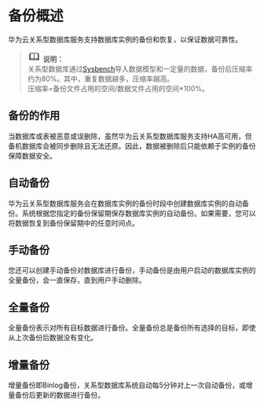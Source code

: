 # 备份概述<a name="zh-cn_topic_backup_restore"></a>

华为云关系型数据库服务支持数据库实例的备份和恢复，以保证数据可靠性。

>![](public_sys-resources/icon-note.gif) **说明：**   
>关系型数据库通过[Sysbench](https://github.com/akopytov/sysbench)导入数据模型和一定量的数据，备份后压缩率约为80%。其中，重复数据越多，压缩率越高。  
>压缩率=备份文件占用的空间/数据文件占用的空间\*100%。  

## 备份的作用<a name="section158941054811"></a>

当数据库或表被恶意或误删除，虽然华为云关系型数据库服务支持HA高可用，但备机数据库会被同步删除且无法还原。因此，数据被删除后只能依赖于实例的备份保障数据安全。

## 自动备份<a name="section745745720113"></a>

华为云关系型数据库服务会在数据库实例的备份时段中创建数据库实例的自动备份。系统根据您指定的备份保留期保存数据库实例的自动备份。如果需要，您可以将数据恢复到备份保留期中的任意时间点。

## 手动备份<a name="section597119152129"></a>

您还可以创建手动备份对数据库进行备份，手动备份是由用户启动的数据库实例的全量备份，会一直保存，直到用户手动删除。

## 全量备份<a name="section1052495965512"></a>

全量备份表示对所有目标数据进行备份。全量备份总是备份所有选择的目标，即使从上次备份后数据没有变化。

## 增量备份<a name="section1760316415613"></a>

增量备份即Binlog备份，关系型数据库系统自动每5分钟对上一次自动备份，或增量备份后更新的数据进行备份。

